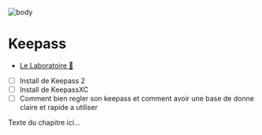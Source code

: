 ![body](https://banzaihobby.com/cdn/shop/files/Aoshima_Initial_D_Takumi_Fujiwara_AE86_Trueno_Project_D_Specification_-_BanzaiHobby-254450.jpg?v=1717061182&width=1100)

# **Keepass**

- [Le Laboratoire 🔬](/Docs.md)

- [ ] Install de Keepass 2
- [ ] Install de KeepassXC
- [ ] Comment bien regler son keepass et comment avoir une base de donne claire et rapide a utiliser

Texte du chapitre ici...